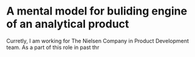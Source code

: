 # A mental model for buliding engine of an analytical product

Curretly, I am working for The Nielsen Company in Product Development team. As a part of this role in past thr
<!--stackedit_data:
eyJoaXN0b3J5IjpbMjAwNjcyODgyOSwtMjA4ODc0NjYxMl19
-->